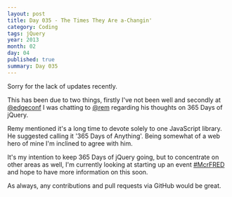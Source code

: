 ```yaml
---
layout: post
title: Day 035 - The Times They Are a-Changin'
category: Coding
tags: jQuery
year: 2013
month: 02
day: 04
published: true
summary: Day 035
---
```


Sorry for the lack of updates recently.

This has been due to two things, firstly I've not been well and secondly at [@edgeconf](http://twitter.com/edgeconf) I was chatting to [@rem](http://twitter.com/rem) regarding his thoughts on 365 Days of jQuery.

Remy mentioned it's a long time to devote solely to one JavaScript library. He suggested calling it '365 Days of Anything'. Being somewhat of a web hero of mine I'm inclined to agree with him.

It's my intention to keep 365 Days of jQuery going, but to concentrate on other areas as well, I'm currently looking at starting up an event [#McrFRED](http://www.simonowendesign.co.uk/manchester-front-end-web-development-meetup/) and hope to have more information on this soon.

As always, any contributions and pull requests via GitHub would be great.
